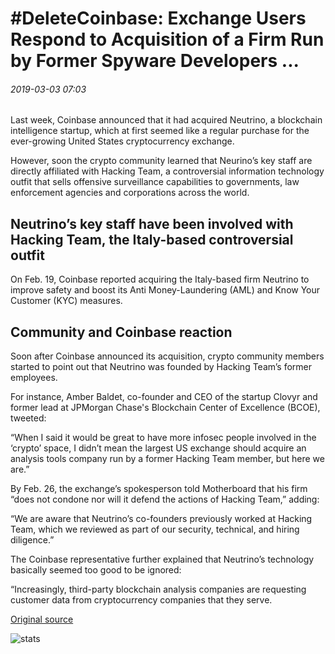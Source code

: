 # \#DeleteCoinbase: Exchange Users Respond to Acquisition of a Firm Run by Former Spyware Developers ...

###### 2019-03-03 07:03

Last week, Coinbase announced that it had acquired Neutrino, a blockchain intelligence startup, which at first seemed like a regular purchase for the ever-growing United States cryptocurrency exchange.

However, soon the crypto community learned that Neurino’s key staff are directly affiliated with Hacking Team, a controversial information technology outfit that sells offensive surveillance capabilities to governments, law enforcement agencies and corporations across the world.

## Neutrino’s key staff have been involved with Hacking Team, the Italy-based controversial outfit

On Feb. 19, Coinbase reported acquiring the Italy-based firm Neutrino to improve safety and boost its Anti Money-Laundering (AML) and Know Your Customer (KYC) measures.

## Community and Coinbase reaction

Soon after Coinbase announced its acquisition, crypto community members started to point out that Neutrino was founded by Hacking Team’s former employees.

For instance, Amber Baldet, co-founder and CEO of the startup Clovyr and former lead at JPMorgan Chase's Blockchain Center of Excellence (BCOE), tweeted:

“When I said it would be great to have more infosec people involved in the ‘crypto’ space, I didn’t mean the largest US exchange should acquire an analysis tools company run by a former Hacking Team member, but here we are.”

By Feb. 26, the exchange’s spokesperson told Motherboard that his firm “does not condone nor will it defend the actions of Hacking Team,” adding:

“We are aware that Neutrino’s co-founders previously worked at Hacking Team, which we reviewed as part of our security, technical, and hiring diligence.”

The Coinbase representative further explained that Neutrino’s technology basically seemed too good to be ignored:

“Increasingly, third-party blockchain analysis companies are requesting customer data from cryptocurrency companies that they serve.

[Original source](https://cointelegraph.com/news/deletecoinbase-exchange-users-respond-to-acquisition-of-a-firm-run-by-former-spyware-developers)

![stats](https://c.statcounter.com/11760860/0/a89fa40b/1/ "stats")
